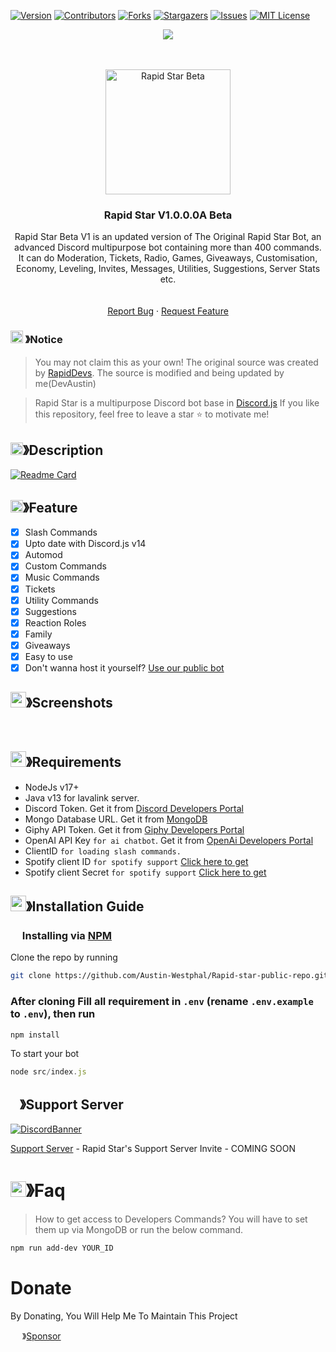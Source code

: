 
[![Version][version-shield]](version-url)
[![Contributors][contributors-shield]][contributors-url]
[![Forks][forks-shield]][forks-url]
[![Stargazers][stars-shield]][stars-url]
[![Issues][issues-shield]][issues-url]
[![MIT License][license-shield]][license-url]
<center><img src="https://cdn.discordapp.com/attachments/1091445917225320479/1162815312404676638/Picsart_23-10-14_14-12-24-900.jpg?ex=653d4f26&is=652ada26&hm=9de1170aab50f063db2e1a5fdbe43212f66a86cd23d58e71ed820ef6629696a0&" /></center>

<br />

<!--[![Run on Repl.it](https://repl.it/badge/github/Austin-Westphal/Discord-Bot)](https://replit.com/@trustingod/Discord-Bot-v14?v=1)
[![Remix on Glitch](https://cdn.glitch.com/2703baf2-b643-4da7-ab91-7ee2a2d00b5b%2Fremix-button.svg)](https://glitch.com/edit/#!/import/github/RapidDevs/Discord-Bot)-->

<!-- PROJECT LOGO -->
<br />
<p align="center">
  <a href="https://github.com/Austin-Westphal/rapid-star-bot-v1-0-0">
    <img src="https://cdn.discordapp.com/avatars/1091342150232457226/1bb264642390cb64df787be15d240051.png?size=4096" alt="Rapid Star Beta" width="200" height="200">
  </a>

  <h3 align="center">Rapid Star V1.0.0.0A Beta</h3>

  <p align="center">
    Rapid Star Beta V1 is an updated version of The Original Rapid Star Bot, an advanced Discord multipurpose bot containing more than 400 commands.<br> It can do Moderation, Tickets, Radio, Games, Giveaways, Customisation, Economy, Leveling, Invites, Messages, Utilities, Suggestions, Server Stats etc.<br>
    <br />
    <br />
    <a href="https://github.com/Austin-Westphal/rapid-star-bot-v1-0-0/issues">Report Bug</a>
    ·
    <a href="https://github.com/Austin-Westphal/rapid-star-bot-v1-0-0/issues">Request Feature</a>
  </p>
</p>

<!-- NOTICE -->

### <img src="https://cdn.discordapp.com/emojis/1055803759831294013.png" width="20px" height="20px"> 》Notice 
> You may not claim this as your own! The original source was created by [RapidDevs](https://github.com/Austin-Westphal). The source is modified and being updated by me(DevAustin)

> Rapid Star is a multipurpose Discord bot base in [Discord.js](https://github.com/Discordjs/discordjs)
If you like this repository, feel free to leave a star ⭐ to motivate me!

<!-- ABOUT THE PROJECT -->

## <img src="https://cdn.discordapp.com/attachments/1091445917225320479/1162767937019592704/Picsart_23-10-14_10-17-58-073.jpg?ex=653d2307&is=652aae07&hm=ba3533b9c7da805567fe801c6fd81831375b17d9b1e2d1ea8b39d3d7378cb8bb&" width="20px" height="20px">》Description 
[![Readme Card](https://cdn.discordapp.com/attachments/1091445917225320479/1162767937019592704/Picsart_23-10-14_10-17-58-073.jpg?ex=653d2307&is=652aae07&hm=ba3533b9c7da805567fe801c6fd81831375b17d9b1e2d1ea8b39d3d7378cb8bb&)](https://github.com/Austin-Westphal/rapid-star-bot-v1-0-0)
## <img src="https://cdn.discordapp.com/attachments/1091445917225320479/1162767937019592704/Picsart_23-10-14_10-17-58-073.jpg?ex=653d2307&is=652aae07&hm=ba3533b9c7da805567fe801c6fd81831375b17d9b1e2d1ea8b39d3d7378cb8bb&" width="20px" height="20px">》Feature
- [x] Slash Commands 
- [x] Upto date with Discord.js v14
- [x] Automod
- [x] Custom Commands
- [x] Music Commands
- [x] Tickets
- [x] Utility Commands
- [x] Suggestions 
- [x] Reaction Roles
- [x] Family
- [x] Giveaways 
- [x] Easy to use
- [x] Don't wanna host it yourself? [Use our public bot](https://discord.com/api/oauth2/authorize?client_id=860390761307439114&permissions=8&scope=bot%20applications.commands)
## <img src="https://cdn.discordapp.com/emojis/1028680849195020308.png" width="25px" height="25px">》Screenshots
<br />
<p align="center">
  <a href="https://github.com/Austin-Westphal/rapid-star-bot-v1-0-0">
  <!--  <img src="https://cdn.discordapp.com/attachments/778665159316209748/1055832339328024666/207117434-d98356b1-bf19-418e-9e12-0ef83e0d9a21.png"> -->
  </a>
</p>

## <img src="https://cdn.discordapp.com/emojis/1009754836314628146.gif" width="25px" height="25px">》Requirements
- NodeJs v17+
- Java v13 for lavalink server.
- Discord Token. Get it from [Discord Developers Portal](https://discord.com/developers/applications)
- Mongo Database URL. Get it from [MongoDB](https://cloud.mongodb.com/v2/635277bf9f5c7b5620db28a4#clusters)
- Giphy API Token. Get it from [Giphy Developers Portal](https://developers.giphy.com/)
- OpenAI API Key `for ai chatbot`. Get it from [OpenAi Developers Portal](https://beta.openai.com/account/api-keys)
- ClientID `for loading slash commands.`
- Spotify client ID `for spotify support` [Click here to get](https://developer.spotify.com/dashboard/login)
- Spotify client Secret `for spotify support` [Click here to get](https://developer.spotify.com/dashboard/login)

## <img src="https://cdn.discordapp.com/emojis/814216203466965052.png" width="25px" height="25px">》Installation Guide

### <img src="https://cdn.discordapp.com/emojis/1028680849195020308.png" width="15px" height="15px"> Installing via [NPM](https://www.npmjs.com/)
Clone the repo by running
```bash
git clone https://github.com/Austin-Westphal/Rapid-star-public-repo.git
```
### After cloning Fill all requirement in `.env` **(rename `.env.example` to `.env`)**, then run

```bash
npm install
```
To start your bot 

```js
node src/index.js
```

## <img src="https://cdn.discordapp.com/emojis/1036083490292244493.png" width="15px" height="15px">》Support Server
[![DiscordBanner](https://invidget.switchblade.xyz/techpoint-1016942011024158782)](https://discord.gg/techpoint-1016942011024158782)

[Support Server](https://discord.gg) - Rapid Star's Support Server Invite - COMING SOON

# <img src="https://cdn.discordapp.com/emojis/1015745034076819516.png" width="25px" height="25px">》Faq
> How to get access to Developers Commands? You will have to set them up via MongoDB or run the below command.

```bash
npm run add-dev YOUR_ID
```
# Donate

 By Donating, You Will Help Me To Maintain This Project 

<img src="https://cdn.discordapp.com/emojis/809085860632985630.png" width="15px" height="15px"> 》[Sponsor](https://github.com/sponsors/Austin-Westphal)

[version-shield]: https://img.shields.io/github/package-json/v/Austin-Westphal/Discord-Bot?style=for-the-badge
[version-url]: https://github.com/brblacky/WaveMusic
[contributors-shield]: https://img.shields.io/github/contributors/Austin-Westphal/Discord-Bot.svg?style=for-the-badge
[contributors-url]: https://github.com/Austin-Westphal/Discord-Bot/graphs/contributors
[forks-shield]: https://img.shields.io/github/forks/Austin-Westphal/Discord-Bot.svg?style=for-the-badge
[forks-url]: https://github.com/Austin-Westphal/Discord-Bot/network/members
[stars-shield]: https://img.shields.io/github/stars/Austin-Westphal/Discord-Bot.svg?style=for-the-badge
[stars-url]: https://github.com/Austin-Westphal/Discord-Bot/stargazers
[issues-shield]: https://img.shields.io/github/issues/Austin-Westphal/Discord-Bot.svg?style=for-the-badge
[issues-url]: https://github.com/Austin-Westphal/Discord-Bot/issues
[license-shield]: https://img.shields.io/github/license/Austin-Westphal/Discord-Bot.svg?style=for-the-badge
[license-url]: https://github.com/Austin-Westphal/Discord-Bot/blob/master/LICENSE
